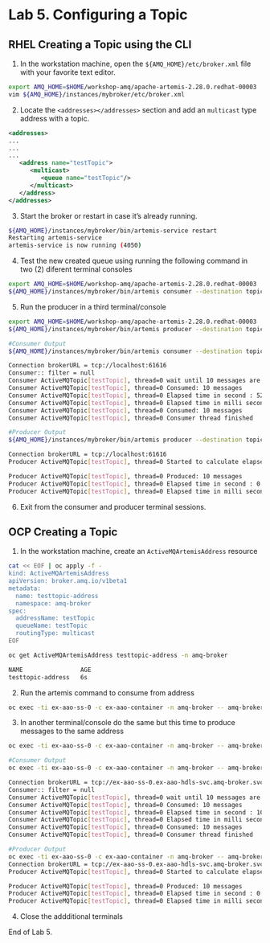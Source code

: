 # Lab 5. Configuring a Topic

## RHEL Creating a Topic using the CLI

1. In the workstation machine, open the `${AMQ_HOME}/etc/broker.xml` file with your favorite text editor.

```bash
export AMQ_HOME=$HOME/workshop-amq/apache-artemis-2.28.0.redhat-00003
vim ${AMQ_HOME}/instances/mybroker/etc/broker.xml
```

2. Locate the `<addresses></addresses>` section and add an `multicast` type address with a topic.
```XML
<addresses>
...
...
...
   <address name="testTopic">
      <multicast>
         <queue name="testTopic"/>
      </multicast>
   </address>
</addresses>
```

3. Start the broker or restart in case it’s already running.

```bash
${AMQ_HOME}/instances/mybroker/bin/artemis-service restart
Restarting artemis-service
artemis-service is now running (4050)
```

4. Test the new created queue using running the following command in two (2) diferent terminal consoles

```bash
export AMQ_HOME=$HOME/workshop-amq/apache-artemis-2.28.0.redhat-00003
${AMQ_HOME}/instances/mybroker/bin/artemis consumer --destination topic://testTopic --message-count 10
```

5. Run the producer in a third terminal/console

```bash
export AMQ_HOME=$HOME/workshop-amq/apache-artemis-2.28.0.redhat-00003
${AMQ_HOME}/instances/mybroker/bin/artemis producer --destination topic://testTopic --message-count 10
```

```bash
#Consumer Output
${AMQ_HOME}/instances/mybroker/bin/artemis consumer --destination topic://testTopic --message-count 10

Connection brokerURL = tcp://localhost:61616
Consumer:: filter = null
Consumer ActiveMQTopic[testTopic], thread=0 wait until 10 messages are consumed
Consumer ActiveMQTopic[testTopic], thread=0 Consumed: 10 messages
Consumer ActiveMQTopic[testTopic], thread=0 Elapsed time in second : 52 s
Consumer ActiveMQTopic[testTopic], thread=0 Elapsed time in milli second : 52389 milli seconds
Consumer ActiveMQTopic[testTopic], thread=0 Consumed: 10 messages
Consumer ActiveMQTopic[testTopic], thread=0 Consumer thread finished

#Producer Output
${AMQ_HOME}/instances/mybroker/bin/artemis producer --destination topic://testTopic --message-count 10

Connection brokerURL = tcp://localhost:61616
Producer ActiveMQTopic[testTopic], thread=0 Started to calculate elapsed time ...

Producer ActiveMQTopic[testTopic], thread=0 Produced: 10 messages
Producer ActiveMQTopic[testTopic], thread=0 Elapsed time in second : 0 s
Producer ActiveMQTopic[testTopic], thread=0 Elapsed time in milli second : 97 milli seconds
```

6. Exit from the consumer and producer terminal sessions.

## OCP Creating a Topic

1. In the workstation machine, create an `ActiveMQArtemisAddress` resource

```bash
cat << EOF | oc apply -f -
kind: ActiveMQArtemisAddress
apiVersion: broker.amq.io/v1beta1
metadata:
  name: testtopic-address
  namespace: amq-broker
spec:
  addressName: testTopic
  queueName: testTopic
  routingType: multicast
EOF

oc get ActiveMQArtemisAddress testtopic-address -n amq-broker

NAME                AGE
testtopic-address   6s
```

2. Run the artemis command to consume from address

```bash
oc exec -ti ex-aao-ss-0 -c ex-aao-container -n amq-broker -- amq-broker/bin/artemis consumer --url tcp://ex-aao-ss-0.ex-aao-hdls-svc.amq-broker.svc.cluster.local:61616 --user admin --password admin --destination topic://testTopic --message-count 10
```

3. In another terminal/console do the same but this time to produce messages to the same address

```bash
oc exec -ti ex-aao-ss-0 -c ex-aao-container -n amq-broker -- amq-broker/bin/artemis producer --url tcp://ex-aao-ss-0.ex-aao-hdls-svc.amq-broker.svc.cluster.local:61616 --user admin --password admin --destination topic://testTopic --message-count 10
```

```bash
#Consumer Output
oc exec -ti ex-aao-ss-0 -c ex-aao-container -n amq-broker -- amq-broker/bin/artemis consumer --url tcp://ex-aao-ss-0.ex-aao-hdls-svc.amq-broker.svc.cluster.local:61616 --user admin --password admin --destination topic://testTopic --message-count 10

Connection brokerURL = tcp://ex-aao-ss-0.ex-aao-hdls-svc.amq-broker.svc.cluster.local:61616
Consumer:: filter = null
Consumer ActiveMQTopic[testTopic], thread=0 wait until 10 messages are consumed
Consumer ActiveMQTopic[testTopic], thread=0 Consumed: 10 messages
Consumer ActiveMQTopic[testTopic], thread=0 Elapsed time in second : 10 s
Consumer ActiveMQTopic[testTopic], thread=0 Elapsed time in milli second : 10734 milli seconds
Consumer ActiveMQTopic[testTopic], thread=0 Consumed: 10 messages
Consumer ActiveMQTopic[testTopic], thread=0 Consumer thread finished

#Producer Output
oc exec -ti ex-aao-ss-0 -c ex-aao-container -n amq-broker -- amq-broker/bin/artemis producer --url tcp://ex-aao-ss-0.ex-aao-hdls-svc.amq-broker.svc.cluster.local:61616 --user admin --password admin --destination topic://testTopic --message-count 10
Connection brokerURL = tcp://ex-aao-ss-0.ex-aao-hdls-svc.amq-broker.svc.cluster.local:61616
Producer ActiveMQTopic[testTopic], thread=0 Started to calculate elapsed time ...

Producer ActiveMQTopic[testTopic], thread=0 Produced: 10 messages
Producer ActiveMQTopic[testTopic], thread=0 Elapsed time in second : 0 s
Producer ActiveMQTopic[testTopic], thread=0 Elapsed time in milli second : 47 milli seconds
```

4. Close the addditional terminals

End of Lab 5.
